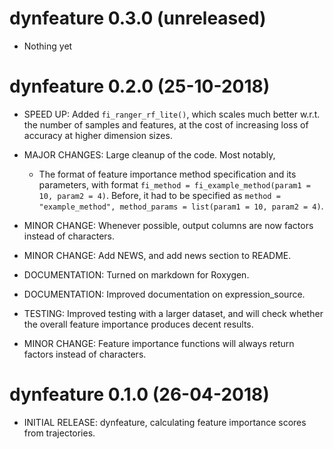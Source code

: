 # dynfeature 0.3.0 (unreleased)

* Nothing yet

# dynfeature 0.2.0 (25-10-2018)

* SPEED UP: Added `fi_ranger_rf_lite()`, which scales much better w.r.t. the number of samples and features, 
  at the cost of increasing loss of accuracy at higher dimension sizes.
  
* MAJOR CHANGES: Large cleanup of the code. Most notably,
  - The format of feature importance method specification and its parameters, 
    with format `fi_method = fi_example_method(param1 = 10, param2 = 4)`. 
    Before, it had to be specified as `method = "example_method", method_params = list(param1 = 10, param2 = 4)`.

* MINOR CHANGE: Whenever possible, output columns are now factors instead of characters.

* MINOR CHANGE: Add NEWS, and add news section to README.

* DOCUMENTATION: Turned on markdown for Roxygen.

* DOCUMENTATION: Improved documentation on expression_source.

* TESTING: Improved testing with a larger dataset, and will check whether the overall feature importance produces decent results.

* MINOR CHANGE: Feature importance functions will always return factors instead of characters.

# dynfeature 0.1.0 (26-04-2018)

* INITIAL RELEASE: dynfeature, calculating feature importance scores from trajectories.